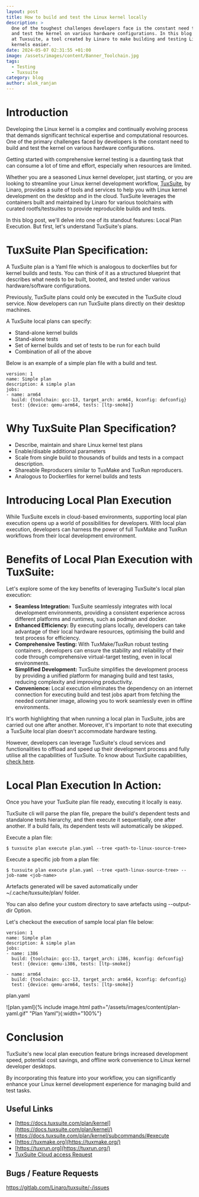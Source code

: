 ```yaml
---
layout: post
title: How to build and test the Linux kernel locally
description: >
  One of the toughest challenges developers face is the constant need to build
  and test the kernel on various hardware configurations. In this blog we look
  at Tuxsuite, a tool created by Linaro to make building and testing Linux
  kernels easier. 
date: 2024-05-07 02:31:55 +01:00
image: /assets/images/content/Banner_Toolchain.jpg
tags:
  - Testing
  - Tuxsuite
category: blog
author: alok_ranjan
---
```

# Introduction

Developing the Linux kernel is a complex and continually evolving process that demands significant technical expertise and computational resources. One of the primary challenges faced by developers is the constant need to build and test the kernel on various hardware configurations. 

Getting started with comprehensive kernel testing is a daunting task that can consume  a lot of time and effort, especially when resources are limited.

Whether you are a seasoned Linux kernel developer, just starting, or you are looking to streamline your Linux kernel development workflow, [TuxSuite](https://tuxsuite.com/), by Linaro, provides a suite of tools and services to help you with Linux kernel development on the desktop and in the cloud. TuxSuite leverages the containers built and maintained by Linaro for various toolchains with curated rootfs/testsuites to provide reproducible builds and tests.

In this blog post, we'll delve into one of its standout features: Local Plan Execution. But first, let's understand TuxSuite's plans.

# TuxSuite Plan Specification:

A TuxSuite plan is a Yaml file which is analogous to dockerfiles but for kernel builds and tests. You can think of it as a structured blueprint that describes  what needs to be built, booted, and tested under various hardware/software configurations. 

Previously, TuxSuite plans could only be executed in the TuxSuite cloud service. Now  developers can  run TuxSuite plans directly on their desktop machines.

A TuxSuite local plans can specify:

* Stand-alone kernel builds
* Stand-alone tests
* Set of kernel builds and set of tests to be run for each build
* Combination of all of the above

Below is an example of a simple plan file with a build and test.

```
version: 1
name: Simple plan
description: A simple plan
jobs:
- name: arm64
  build: {toolchain: gcc-13, target_arch: arm64, kconfig: defconfig}
  test: {device: qemu-arm64, tests: [ltp-smoke]}
```

# Why TuxSuite Plan Specification?

* Describe, maintain and share Linux kernel test plans
* Enable/disable additional parameters
* Scale from single build to thousands of builds and tests in a compact description.
* Shareable Reproducers similar to TuxMake and TuxRun reproducers.
* Analogous to Dockerfiles for kernel builds and tests

# Introducing Local Plan Execution

While TuxSuite excels in cloud-based environments, supporting  local plan execution opens up a world of possibilities for developers. With local plan execution, developers can harness the power of full TuxMake and TuxRun workflows  from their local development environment. 

# Benefits of Local Plan Execution with TuxSuite:

Let's explore some of the key benefits of leveraging TuxSuite's local plan execution:

* **Seamless Integration:** TuxSuite seamlessly integrates with local development environments, providing a consistent experience across different platforms and runtimes, such as podman and docker.
* **Enhanced Efficiency:** By executing plans locally, developers can take advantage of their local hardware resources, optimising the build and test process for efficiency.
* **Comprehensive Testing:** With TuxMake/TuxRun robust testing containers , developers can ensure the stability and reliability of their code through comprehensive virtual-target testing, even in local environments.
* **Simplified Development:** TuxSuite simplifies the development process by providing a unified platform for managing build and test tasks, reducing complexity and improving productivity.
* **Convenience:** Local execution eliminates the dependency on an internet connection for executing build and test jobs apart from fetching the needed container image, allowing you to work seamlessly even in offline environments.

It's worth highlighting that when running a local plan in TuxSuite, jobs are carried out one after another. Moreover, it's important to note that executing a TuxSuite local plan doesn't accommodate hardware testing.

However, developers can leverage TuxSuite's cloud services and functionalities to offload and speed up their development process and fully utilise all the capabilities of TuxSuite. To know about TuxSuite capabilities, [check here](https://learn.tuxsuite.com/features/).

# Local Plan Execution In Action:

Once you have your TuxSuite plan file ready, executing it locally is easy.

TuxSuite cli will parse the plan file, prepare the build's dependent tests and standalone tests hierarchy, and then execute it sequentially, one after another. If a build fails, its dependent tests will automatically be skipped. 

Execute a plan file:

`$ tuxsuite plan execute plan.yaml --tree <path-to-linux-source-tree>`

Execute a specific job from a  plan file:

`$ tuxsuite plan execute plan.yaml --tree <path-linux-source-tree> --job-name <job-name>`

Artefacts generated will be saved automatically under  ~/.cache/tuxsuite/plan/ folder.

You can also define your custom directory to save artefacts using --output-dir 
Option.

Let's checkout the execution of sample local plan file below:

```
version: 1
name: Simple plan
description: A simple plan
jobs:
- name: i386
  build: {toolchain: gcc-13, target_arch: i386, kconfig: defconfig}
  test: {device: qemu-i386, tests: [ltp-smoke]}

- name: arm64
  build: {toolchain: gcc-13, target_arch: arm64, kconfig: defconfig}
  test: {device: qemu-arm64, tests: [ltp-smoke]}
```

plan.yaml

!\[plan.yaml]{% include image.html path="/assets/images/content/plan-yaml.gif" "Plan Yaml"){:width="100%"}

# Conclusion

TuxSuite's new local plan execution feature brings increased development speed, potential cost savings, and offline work convenience to Linux kernel developer desktops. 

By incorporating this feature into your workflow, you can significantly enhance your Linux kernel development experience for managing build and test tasks.

## Useful Links

* [https://docs.tuxsuite.com/plan/kernel](https://docs.tuxsuite.com/plan/kernel/)
* <https://docs.tuxsuite.com/plan/kernel/subcommands/#execute>
* [https://tuxmake.org](https://tuxmake.org/)
* [https://tuxrun.org](https://tuxrun.org/)
* [TuxSuite Cloud access Request](https://docs.google.com/forms/d/e/1FAIpQLSdbYpVhYphuqD25nkZzx8vYlkLGib63Q9vADBd9-10iUNkHjQ/viewform)

## Bugs / Feature Requests

<https://gitlab.com/Linaro/tuxsuite/-/issues>